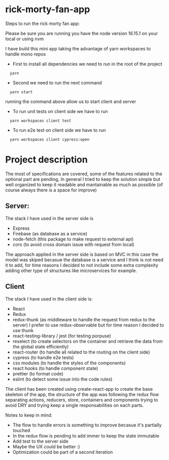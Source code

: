 # rick-morty-fan-app

Steps to run the rick morty fan app:

Please be sure you are running you have the node version 16.15.1 on your local or using nvm

I have build this mini app taking the advantage of yarn workspaces to handle mono repos

- First to install all dependencies we need to run in the root of the project

```shell
  yarn
```
- Second we need to run the next command

```shell
  yarn start
```
running the command above allow us to start client and server

- To run unit tests on client side we have to run

```shell
  yarn workspaces client test
```

- To run e2e test on client side we have to run

```shell
  yarn workspaces client cypress:open
```

# Project description

The most of specifications are covered, some of the features related to the optional part are pending, In general I tried to keep the solution simple but well organized to keep it readable and mantainable as much as possible (of course always there is a space for improve)

## Server:

The stack I have used in the server side is

- Express
- Firebase (as database as a service)
- node-fetch (this package to make request to external api)
- cors (to avoid cross domain issue with request from local)

The approach applied in the server side is based on MVC in this case the model was skiped becasue the database is a service and I think is not need it  to add, for time reasons I decided to not include some extra complexity adding other type of structures like microservices for example.

## Client

The stack I have used in the client side is:

- React
- Redux
- redux-thunk (as middleware to handle the request from redux to the server) I prefer to use redux-observable but for time reason I decided to use thunk
- react-testing-library / jest (for testing porpuse)
- reselect (to create selectors on the container and retrieve the data from the global state efficiently)
- react-router (to handle all related to the routing on the client side)
- cypress (to handle e2e tests)
- css modules (to handle the styles of the components)
- react hooks (to handle component state)
- prettier (to format code)
- eslint (to detect some issue into the code rules)

The client has been created using create-react-app to create the base skeleton of the app, the structure of the app was following the redux flow separating actions, reducers, store, containers and components trying to avoid DRY and trying keep a single responsabilities on each parts.

Notes to keep in mind:

- The flow to handle errors is something to improve becasue it's partially touched
- In the redux flow is pending to add immer to keep the state immutable
- Add test to the server side
- Maybe the UX could be better :)
- Optimization could be part of a second iteration 